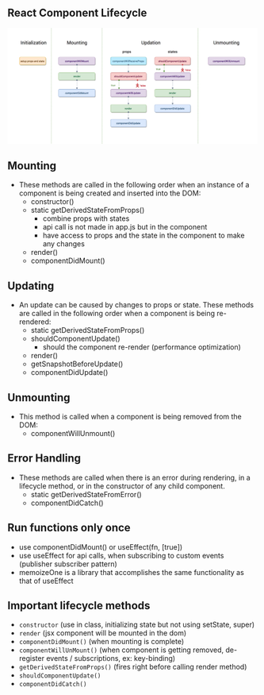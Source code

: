## React Component Lifecycle

![](./lifecycle.png)

## Mounting

- These methods are called in the following order when an instance of a component is being created and inserted into the DOM:
    - constructor()
    - static getDerivedStateFromProps()
        - combine props with states 
        - api call is not made in app.js but in the component
        - have access to props and the state in the component to make any changes
    - render()
    - componentDidMount()

## Updating

- An update can be caused by changes to props or state. These methods are called in the following order when a component is being re-rendered:
    - static getDerivedStateFromProps()
    - shouldComponentUpdate()
        - should the component re-render (performance optimization)
    - render()
    - getSnapshotBeforeUpdate()
    - componentDidUpdate()
    
## Unmounting

- This method is called when a component is being removed from the DOM:
    - componentWillUnmount()

## Error Handling

- These methods are called when there is an error during rendering, in a lifecycle method, or in the constructor of any child component.
    - static getDerivedStateFromError()
    - componentDidCatch()

## Run functions only once 

- use componentDidMount() or useEffect(fn, [true]) 
- use useEffect for api calls, when subscribing to custom events (publisher subscriber pattern)
- memoizeOne is a library that accomplishes the same functionality as that of useEffect

## Important lifecycle methods 

- `constructor` (use in class, initializing state but not using setState, super)
- `render` (jsx component will be mounted in the dom)
- `componentDidMount()` (when mounting is complete)
- `componentWillUnMount()` (when component is getting removed, de-register events / subscriptions, ex: key-binding)
- `getDerivedStateFromProps()` (fires right before calling render method)
- `shouldComponentUpdate()`
- `componentDidCatch()`